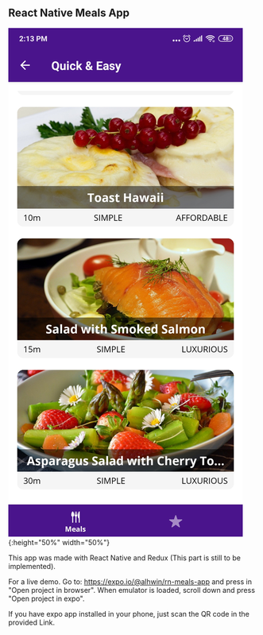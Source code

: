 ## React Native Meals App

![App demo image](https://github.com/RodrigoVila/rn-meals-app/blob/master/meals.jpg?raw=true){:height="50%" width="50%"}

This app was made with React Native and Redux (This part is still to be implemented).

For a live demo. Go to: https://expo.io/@alhwin/rn-meals-app and press in "Open project in browser". When emulator is loaded, scroll down and press "Open project in expo".

If you have expo app installed in your phone, just scan the QR code in the provided Link.
